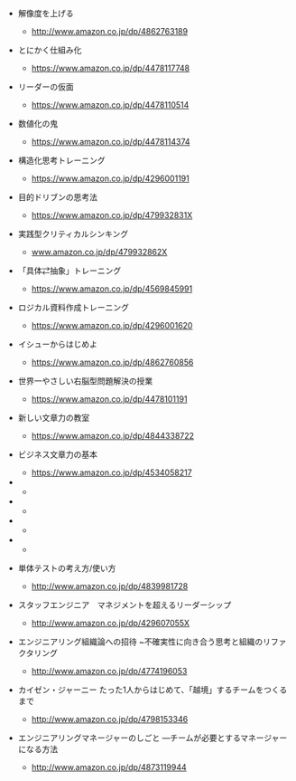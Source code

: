 - 解像度を上げる
    - http://www.amazon.co.jp/dp/4862763189
- とにかく仕組み化
    - https://www.amazon.co.jp/dp/4478117748
- リーダーの仮面
    - https://www.amazon.co.jp/dp/4478110514
- 数値化の鬼
    - https://www.amazon.co.jp/dp/4478114374
- 構造化思考トレーニング
    - https://www.amazon.co.jp/dp/4296001191


- 目的ドリブンの思考法
    - https://www.amazon.co.jp/dp/479932831X
- 実践型クリティカルシンキング
    - www.amazon.co.jp/dp/479932862X
- 「具体⇄抽象」トレーニング
    - https://www.amazon.co.jp/dp/4569845991
- ロジカル資料作成トレーニング
    - https://www.amazon.co.jp/dp/4296001620
- イシューからはじめよ
    - https://www.amazon.co.jp/dp/4862760856

- 世界一やさしい右脳型問題解決の授業
    - https://www.amazon.co.jp/dp/4478101191
- 新しい文章力の教室
    - https://www.amazon.co.jp/dp/4844338722
- ビジネス文章力の基本
    - https://www.amazon.co.jp/dp/4534058217
- 
    - 
- 
    - 
- 
    - 
- 
    - 










- 単体テストの考え方/使い方
    - http://www.amazon.co.jp/dp/4839981728

- スタッフエンジニア　マネジメントを超えるリーダーシップ
    - http://www.amazon.co.jp/dp/429607055X

- エンジニアリング組織論への招待 ~不確実性に向き合う思考と組織のリファクタリング
    - http://www.amazon.co.jp/dp/4774196053

- カイゼン・ジャーニー たった1人からはじめて、「越境」するチームをつくるまで
    - http://www.amazon.co.jp/dp/4798153346

- エンジニアリングマネージャーのしごと ―チームが必要とするマネージャーになる方法
    - http://www.amazon.co.jp/dp/4873119944
